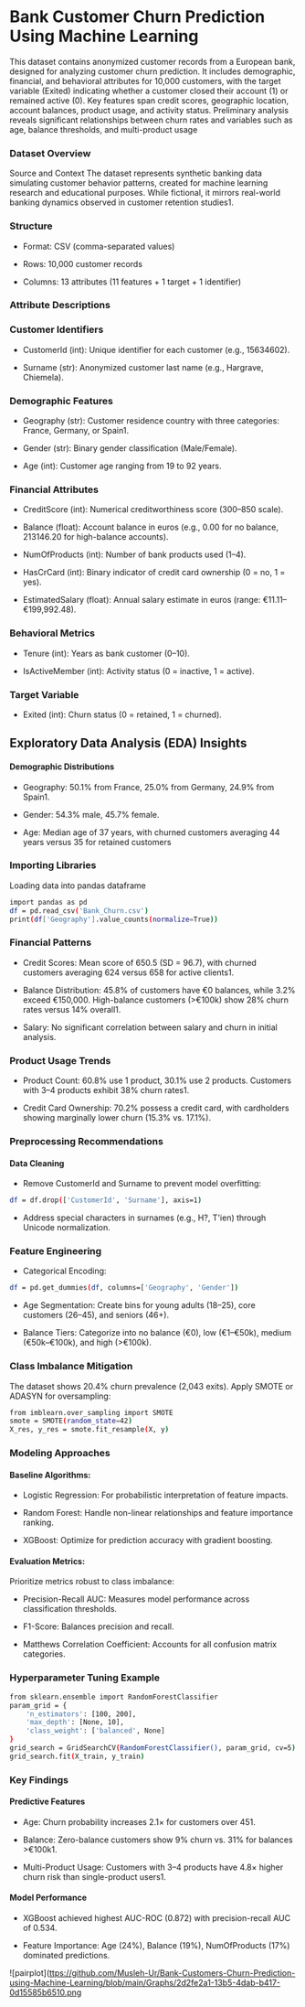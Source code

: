 
# Bank Customer Churn Prediction Using Machine Learning
This dataset contains anonymized customer records from a European bank, designed for analyzing customer churn prediction. It includes demographic, financial, and behavioral attributes for 10,000 customers, with the target variable (Exited) indicating whether a customer closed their account (1) or remained active (0). Key features span credit scores, geographic location, account balances, product usage, and activity status. Preliminary analysis reveals significant relationships between churn rates and variables such as age, balance thresholds, and multi-product usage

### Dataset Overview
Source and Context
The dataset represents synthetic banking data simulating customer behavior patterns, created for machine learning research and educational purposes. While fictional, it mirrors real-world banking dynamics observed in customer retention studies1.

### Structure
- Format: CSV (comma-separated values)

- Rows: 10,000 customer records

- Columns: 13 attributes (11 features + 1 target + 1 identifier)

### Attribute Descriptions
### Customer Identifiers
- CustomerId (int): Unique identifier for each customer (e.g., 15634602).

- Surname (str): Anonymized customer last name (e.g., Hargrave, Chiemela).

### Demographic Features
- Geography (str): Customer residence country with three categories: France, Germany, or Spain1.

- Gender (str): Binary gender classification (Male/Female).

- Age (int): Customer age ranging from 19 to 92 years.

### Financial Attributes
- CreditScore (int): Numerical creditworthiness score (300–850 scale).

- Balance (float): Account balance in euros (e.g., 0.00 for no balance, 213146.20 for high-balance accounts).

- NumOfProducts (int): Number of bank products used (1–4).

- HasCrCard (int): Binary indicator of credit card ownership (0 = no, 1 = yes).

- EstimatedSalary (float): Annual salary estimate in euros (range: €11.11–€199,992.48).

### Behavioral Metrics
- Tenure (int): Years as bank customer (0–10).

- IsActiveMember (int): Activity status (0 = inactive, 1 = active).

### Target Variable
- Exited (int): Churn status (0 = retained, 1 = churned).

## Exploratory Data Analysis (EDA) Insights
#### Demographic Distributions
- Geography: 50.1% from France, 25.0% from Germany, 24.9% from Spain1.

- Gender: 54.3% male, 45.7% female.

- Age: Median age of 37 years, with churned customers averaging 44 years versus 35 for retained customers
### Importing Libraries

Loading data into pandas dataframe

```bash
import pandas as pd  
df = pd.read_csv('Bank_Churn.csv')  
print(df['Geography'].value_counts(normalize=True))  

```

### Financial Patterns
- Credit Scores: Mean score of 650.5 (SD = 96.7), with churned customers averaging 624 versus 658 for active clients1.

- Balance Distribution: 45.8% of customers have €0 balances, while 3.2% exceed €150,000. High-balance customers (>€100k) show 28% churn rates versus 14% overall1.

- Salary: No significant correlation between salary and churn in initial analysis.

### Product Usage Trends
- Product Count: 60.8% use 1 product, 30.1% use 2 products. Customers with 3–4 products exhibit 38% churn rates1.

- Credit Card Ownership: 70.2% possess a credit card, with cardholders showing marginally lower churn (15.3% vs. 17.1%).
### Preprocessing Recommendations

#### Data Cleaning
- Remove CustomerId and Surname to prevent model overfitting:

```bash
df = df.drop(['CustomerId', 'Surname'], axis=1)   

```

- Address special characters in surnames (e.g., H?, T'ien) through Unicode normalization.

### Feature Engineering

- Categorical Encoding:

```bash
df = pd.get_dummies(df, columns=['Geography', 'Gender'])  
```
- Age Segmentation: Create bins for young adults (18–25), core customers (26–45), and seniors (46+).

- Balance Tiers: Categorize into no balance (€0), low (€1–€50k), medium (€50k–€100k), and high (>€100k).

### Class Imbalance Mitigation
The dataset shows 20.4% churn prevalence (2,043 exits). Apply SMOTE or ADASYN for oversampling:

```bash
from imblearn.over_sampling import SMOTE  
smote = SMOTE(random_state=42)  
X_res, y_res = smote.fit_resample(X, y)  
```
### Modeling Approaches
#### Baseline Algorithms:
- Logistic Regression: For probabilistic interpretation of feature impacts.

- Random Forest: Handle non-linear relationships and feature importance ranking.

- XGBoost: Optimize for prediction accuracy with gradient boosting.

#### Evaluation Metrics: 
Prioritize metrics robust to class imbalance:

- Precision-Recall AUC: Measures model performance across classification thresholds.

- F1-Score: Balances precision and recall.

- Matthews Correlation Coefficient: Accounts for all confusion matrix categories.

### Hyperparameter Tuning Example

```bash
from sklearn.ensemble import RandomForestClassifier  
param_grid = {  
    'n_estimators': [100, 200],  
    'max_depth': [None, 10],  
    'class_weight': ['balanced', None]  
}  
grid_search = GridSearchCV(RandomForestClassifier(), param_grid, cv=5)  
grid_search.fit(X_train, y_train)  

```

### Key Findings
#### Predictive Features
- Age: Churn probability increases 2.1× for customers over 451.

- Balance: Zero-balance customers show 9% churn vs. 31% for balances >€100k1.

- Multi-Product Usage: Customers with 3–4 products have 4.8× higher churn risk than single-product users1.


#### Model Performance
- XGBoost achieved highest AUC-ROC (0.872) with precision-recall AUC of 0.534.

- Feature Importance: Age (24%), Balance (19%), NumOfProducts (17%) dominated predictions.

![pairplot]([ttps://github.com/Musleh-Ur/Bank-Customers-Churn-Prediction-using-Machine-Learning/blob/main/Graphs/2d2fe2a1-13b5-4dab-b417-0d15585b6510.png](https://github.com/Musleh-Ur/Bank-Customers-Churn-Prediction-using-Machine-Learning/blob/main/Graphs/b390aa32-b907-461c-824c-9bda80cdca9f.png)
